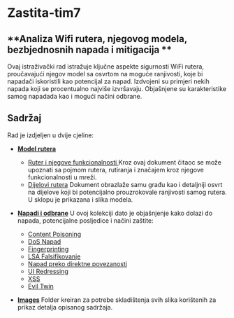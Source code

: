 # Zastita-tim7

## **Analiza Wifi rutera, njegovog modela, bezbjednosnih napada i mitigacija **

Ovaj istraživački rad istražuje ključne aspekte sigurnosti WiFi rutera, proučavajući njegov model sa osvrtom na moguće ranjivosti, koje bi napadači iskoristili kao potencijal za napad. Izdvojeni su primjeri nekih napada koji se procentualno najviše izvršavaju. Objašnjene su karakteristike samog napadada kao i mogući načini odbrane.

## Sadržaj

Rad je izdjeljen u dvije cjeline:

- <a href="./Model rutera">**Model rutera** </a>
  - <a href="./Model rutera/Ruter i njegove funkcionalnosti.md"> Ruter i njegove funkcionalnosti </a>
    Kroz ovaj dokument čitaoc se može upoznati sa pojmom rutera, rutiranja i značajem kroz njegove funkcionalnosti u mreži.
  - <a href="./Model rutera/Dijelovi rutera.md"> Dijelovi rutera</a>
    Dokument obrazlaže samu građu kao i detaljniji osvrt na dijelove koji bi potencijalno prouzrokovale ranjivosti samog rutera. U sklopu je prikazana i slika modela.
- <a href="./Napadi i odbrane">**Napadi i odbrane**</a>
  U ovoj kolekciji dato je objašnjenje kako dolazi do napada, potencijalne posljedice i načini zaštite:

  - <a href="./Napadi i odbrane/Content Poisoning.md"> Content Poisoning</a>
  - <a href="./Napadi i odbrane/DoS Napad.md"> DoS Napad</a>
  - <a href="./Napadi i odbrane/Fingerprinting.md"> Fingerprinting</a>
  - <a href="./Napadi i odbrane/LSA Falsifikovanje.md"> LSA Falsifikovanje</a>
  - <a href="./Napadi i odbrane/Napad preko direktne povezanosti.md"> Napad preko direktne povezanosti</a>
  - <a href="./Napadi i odbrane/UI Redressing.md"> UI Redressing</a>
  - <a href="./Napadi i odbrane/XSS.md"> XSS</a>
  - <a href="./Napadi i odbrane/Evil Twin.md"> Evil Twin</a>

- <a href="./Images">**Images**</a>
  Folder kreiran za potrebe skladištenja svih slika korištenih za prikaz detalja opisanog sadržaja.
